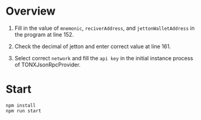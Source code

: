 # Overview
1. Fill in the value of `mnemonic`, `reciverAddress`,  and `jettonWalletAddress` in the program at line 152.

2. Check the decimal of jetton and enter correct value at line 161.

3. Select correct `network` and fill the `api key` in the initial instance process of TONXJsonRpcProvider.

# Start
```
npm install
npm run start
```


